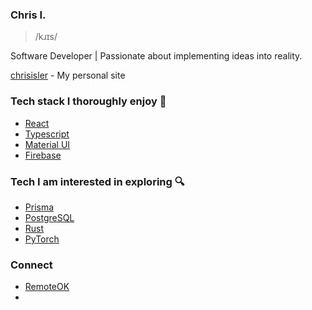 ### Chris I.
> /kɹɪs/
<p>Software Developer | Passionate about implementing ideas into reality.</p>

[chrisisler](https://chrisisler.vercel.app) - My personal site

### Tech stack I thoroughly enjoy 💖
- [React](https://reactjs.org/)
- [Typescript](https://www.typescriptlang.org/)
- [Material UI](https://https://mui.com/material-ui/)
- [Firebase](https://firebase.google.com/)

### Tech I am interested in exploring 🔍
- [Prisma](https://prisma.io/)
- [PostgreSQL](https://www.postgresql.org/)
- [Rust](https://rust-lang.org/)
- [PyTorch](https://pytorch.org/)

### Connect
- [RemoteOK](https://rok.co/@wavechris)
- 
